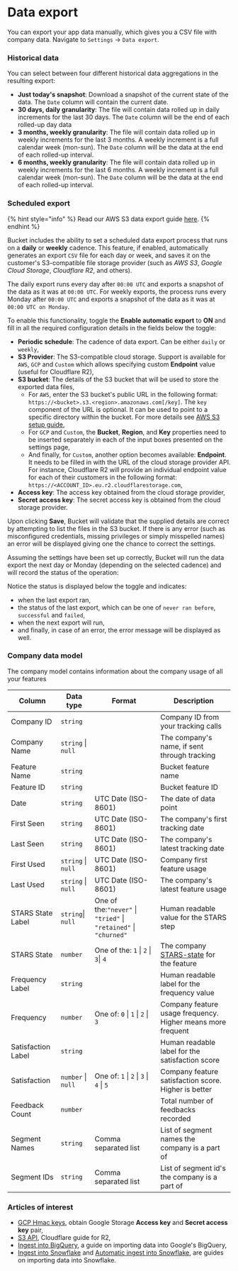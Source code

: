# Data export

You can export your app data manually, which gives you a CSV file with company data. Navigate to `Settings` → `Data export`. &#x20;

### Historical data

You can select between four different historical data aggregations in the resulting export:

* **Just today's snapshot**: Download a snapshot of the current state of the data. The `Date` column will contain the current date.
* **30 days, daily granularity**: The file will contain data rolled up in daily increments for the last 30 days. The `Date` column will be the end of each rolled-up day data
* **3 months, weekly granularity**: The file will contain data rolled up in weekly increments for the last 3 months. A weekly increment is a full calendar week (mon-sun). The `Date` column will be the data at the end of each rolled-up interval.
* **6 months, weekly granularity**: The file will contain data rolled up in weekly increments for the last 6 months. A weekly increment is a full calendar week (mon-sun). The `Date` column will be the data at the end of each rolled-up interval.

### Scheduled export

{% hint style="info" %}
Read our AWS S3 data export guide [here](../integrations/aws-s3.md).
{% endhint %}

Bucket includes the ability to set a scheduled data export process that runs on a **daily** or **weekly** cadence. This feature, if enabled, automatically generates an export `CSV` file for each day or week, and saves it on the customer's S3-compatible file storage provider (such as _AWS S3_, _Google Cloud Storage_, _Cloudflare R2_, and others).

The daily export runs every day after `00:00 UTC` and exports a snapshot of the data as it was at `00:00 UTC`. For weekly exports, the process runs every Monday after `00:00 UTC` and exports a snapshot of the data as it was at `00:00 UTC on Monday`.

To enable this functionality, toggle the **Enable automatic export** to **ON** and fill in all the required configuration details in the fields below the toggle:

* **Periodic schedule**: The cadence of data export. Can be either `daily` or `weekly`,
* **S3 Provider**: The S3-compatible cloud storage. Support is available for `AWS`, `GCP` and `Custom` which allows specifying custom **Endpoint** value (useful for Cloudflare R2),
* **S3 bucket**: The details of the S3 bucket that will be used to store the exported data files,
  * For `AWS`, enter the S3 bucket's public URL in the following format: `https://<bucket>.s3.<region>.amazonaws.com[/key]`. The `key` component of the URL is optional. It can be used to point to a specific directory within the bucket. For more details see [AWS S3 setup guide](doc:aws-s3-setup-guide),
  * For `GCP` and `Custom`, the **Bucket**, **Region**, and **Key** properties need to be inserted separately in each of the input boxes presented on the settings page,
  * And finally, for `Custom`, another option becomes available: **Endpoint**. It needs to be filled in with the URL of the cloud storage provider API. For instance, Cloudflare R2 will provide an individual endpoint value for each of their customers in the following format: `https://<ACCOUNT_ID>.eu.r2.cloudflarestorage.com`,
* **Access key**: The access key obtained from the cloud storage provider,
* **Secret access key**: The secret access key is obtained from the cloud storage provider.

Upon clicking **Save**, Bucket will validate that the supplied details are correct by attempting to list the files in the S3 bucket. If there is any error (such as misconfigured credentials, missing privileges or simply misspelled names) an error will be displayed giving one the chance to correct the settings.

Assuming the settings have been set up correctly, Bucket will run the data export the next day or Monday (depending on the selected cadence) and will record the status of the operation:

Notice the status is displayed below the toggle and indicates:

* when the last export ran,
* the status of the last export, which can be one of `never ran before`, `successful` and `failed`,
* when the next export will run,
* and finally, in case of an error, the error message will be displayed as well.

### Company data model

The company model contains information about the company usage of all your features

| Column             | Data type          | Format                                                           | Description                                                                |
| ------------------ | ------------------ | ---------------------------------------------------------------- | -------------------------------------------------------------------------- |
| Company ID         | `string`           |                                                                  | Company ID from your tracking calls                                        |
| Company Name       | `string` \| `null` |                                                                  | The company's name, if sent through tracking                               |
| Feature Name       | `string`           |                                                                  | Bucket feature name                                                        |
| Feature ID         | `string`           |                                                                  | Bucket feature ID                                                          |
| Date               | `string`           | UTC Date (ISO-8601)                                              | The date of data point                                                     |
| First Seen         | `string`           | UTC Date (ISO-8601)                                              | The company's first tracking date                                          |
| Last Seen          | `string`           | UTC Date (ISO-8601)                                              | The company's latest tracking date                                         |
| First Used         | `string` \| `null` | UTC Date (ISO-8601)                                              | Company first feature usage                                                |
| Last Used          | `string` \| `null` | UTC Date (ISO-8601)                                              | The company's latest feature usage                                         |
| STARS State Label  | `string`\| `null`  | One of the:`"never"` \| `"tried"` \| `"retained"` \| `"churned"` | Human readable value for the STARS step                                    |
| STARS State        | `number`           | One of the: `1` \| `2` \| `3`\| `4`                              | The company [STARS-state](https://www.starsframework.org/) for the feature |
| Frequency Label    | `string`           |                                                                  | Human readable label for the frequency value                               |
| Frequency          | `number`           | One of: `0` \| `1` \| `2` \| `3`                                 | Company feature usage frequency. Higher means more frequent                |
| Satisfaction Label | `string`           |                                                                  | Human readable label for the satisfaction score                            |
| Satisfaction       | `number` \| `null` | One of: `1` \| `2` \| `3` \| `4` \| `5`                          | Company feature satisfaction score. Higher is better                       |
| Feedback Count     | `number`           |                                                                  | Total number of feedbacks recorded                                         |
| Segment Names      | `string`           | Comma separated list                                             | List of segment names the company is a part of                             |
| Segment IDs        | `string`           | Comma separated list                                             | List of segment id's the company is a part of                              |

### Articles of interest

* [GCP Hmac keys](https://cloud.google.com/storage/docs/authentication/hmackeys), obtain Google Storage **Access key** and **Secret access key** pair,
* [S3 API](https://developers.cloudflare.com/r2/api/s3/api/), Cloudflare guide for R2,
* [Ingest into BigQuery](https://cloud.google.com/bigquery/docs/s3-transfer-intro), a guide on importing data into Google's BigQuery,
* [Ingest into Snowflake](https://docs.snowflake.com/en/user-guide/data-load-s3) and [Automatic ingest into Snowflake](https://docs.snowflake.com/en/user-guide/data-load-snowpipe-auto-s3), are guides on importing data into Snowflake.
